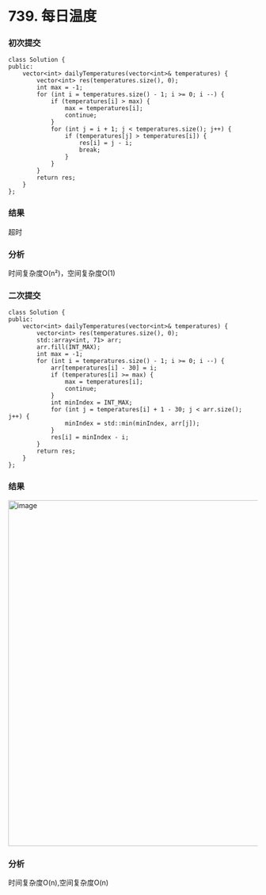 # 739. 每日温度

### 初次提交
```
class Solution {
public:
    vector<int> dailyTemperatures(vector<int>& temperatures) {
        vector<int> res(temperatures.size(), 0);
        int max = -1;
        for (int i = temperatures.size() - 1; i >= 0; i --) {
            if (temperatures[i] > max) {
                max = temperatures[i];
                continue;
            }
            for (int j = i + 1; j < temperatures.size(); j++) {
                if (temperatures[j] > temperatures[i]) {
                    res[i] = j - i;
                    break;
                }
            }
        }
        return res;
    }
};
```
### 结果
超时

### 分析
时间复杂度O(n²)，空间复杂度O(1)

### 二次提交
```
class Solution {
public:
    vector<int> dailyTemperatures(vector<int>& temperatures) {
        vector<int> res(temperatures.size(), 0);
        std::array<int, 71> arr;
        arr.fill(INT_MAX);
        int max = -1;
        for (int i = temperatures.size() - 1; i >= 0; i --) {
            arr[temperatures[i] - 30] = i;
            if (temperatures[i] >= max) {
                max = temperatures[i];
                continue;
            }
            int minIndex = INT_MAX;
            for (int j = temperatures[i] + 1 - 30; j < arr.size(); j++) {
                minIndex = std::min(minIndex, arr[j]);
            }
            res[i] = minIndex - i;
        }
        return res;
    }
};
```
### 结果
<img width="881" height="698" alt="image" src="https://github.com/user-attachments/assets/6c08461e-854f-4896-a4fd-e2a5862afff7" />

### 分析
时间复杂度O(n),空间复杂度O(n)

